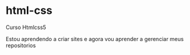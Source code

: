 # html-css
Curso Htmlcss5

Estou aprendendo a criar sites e agora vou aprender a gerenciar meus repositorios
